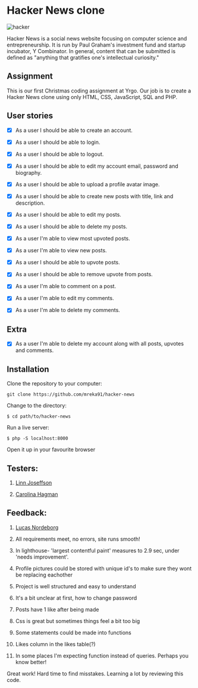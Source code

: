 # Hacker News clone

![hacker](https://media.giphy.com/media/LcfBYS8BKhCvK/giphy.gif)

Hacker News is a social news website focusing on computer science and entrepreneurship. It is run by Paul Graham's investment fund and startup incubator, Y Combinator. In general, content that can be submitted is defined as "anything that gratifies one's intellectual curiosity."

## Assignment

This is our first Christmas coding assignment at Yrgo. Our job is to create a Hacker News clone using only HTML, CSS, JavaScript, SQL and PHP.

## User stories

- [x] As a user I should be able to create an account.

- [x] As a user I should be able to login.

- [x] As a user I should be able to logout.

- [x] As a user I should be able to edit my account email, password and biography.

- [x] As a user I should be able to upload a profile avatar image.

- [x] As a user I should be able to create new posts with title, link and description.

- [x] As a user I should be able to edit my posts.

- [x] As a user I should be able to delete my posts.

- [x] As a user I'm able to view most upvoted posts.

- [x] As a user I'm able to view new posts.

- [x] As a user I should be able to upvote posts.

- [x] As a user I should be able to remove upvote from posts.

- [x] As a user I'm able to comment on a post.

- [x] As a user I'm able to edit my comments.

- [x] As a user I'm able to delete my comments.

## Extra

- [x] As a user I'm able to delete my account along with all posts, upvotes and comments.

## Installation

Clone the repository to your computer:

```
git clone https://github.com/mreka91/hacker-news
```

Change to the directory:

```
$ cd path/to/hacker-news
```

Run a live server:

```
$ php -S localhost:8000
```

Open it up in your favourite browser

## Testers:

1. [Linn Joseffson](https://github.com/LinnJosefsson)

2. [Carolina Hagman](https://github.com/carolinahagman)

## Feedback:

1. [Lucas Nordeborg](https://github.com/pnpjss/lafamilia)

1. All requirements meet, no errors, site runs smooth!

1. In lighthouse- 'largest contentful paint' measures to 2.9 sec, under 'needs improvement'.

1. Profile pictures could be stored with unique id's to make sure they wont be replacing eachother

1. Project is well structured and easy to understand

1. It's a bit unclear at first, how to change password

1. Posts have 1 like after being made

1. Css is great but sometimes things feel a bit too big

1. Some statements could be made into functions

1. Likes column in the likes table(?)

1. In some places I'm expecting function instead of queries. Perhaps you know better!

Great work! Hard time to find misstakes. Learning a lot by reviewing this code.
